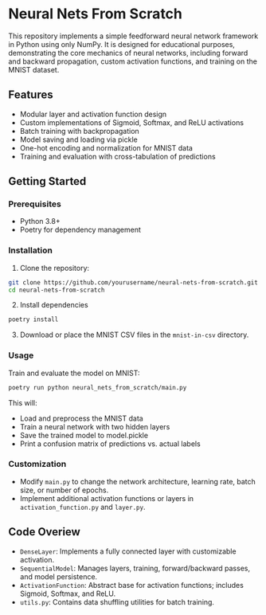 # Neural Nets From Scratch

This repository implements a simple feedforward neural network framework in Python using only NumPy. It is designed for educational purposes, demonstrating the core mechanics of neural networks, including forward and backward propagation, custom activation functions, and training on the MNIST dataset.

## Features

- Modular layer and activation function design
- Custom implementations of Sigmoid, Softmax, and ReLU activations
- Batch training with backpropagation
- Model saving and loading via pickle
- One-hot encoding and normalization for MNIST data
- Training and evaluation with cross-tabulation of predictions

## Getting Started

### Prerequisites

- Python 3.8+
- Poetry for dependency management

### Installation

1. Clone the repository:
```bash
git clone https://github.com/yourusername/neural-nets-from-scratch.git
cd neural-nets-from-scratch
```
2. Install dependencies
```bash
poetry install
```
3. Download or place the MNIST CSV files in the `mnist-in-csv` directory.

### Usage

Train and evaluate the model on MNIST:
```bash
poetry run python neural_nets_from_scratch/main.py
```
This will:

- Load and preprocess the MNIST data
- Train a neural network with two hidden layers
- Save the trained model to model.pickle
- Print a confusion matrix of predictions vs. actual labels

### Customization

- Modify `main.py` to change the network architecture, learning rate, batch size, or number of epochs.
- Implement additional activation functions or layers in `activation_function.py` and `layer.py`.

## Code Overiew

- `DenseLayer`: Implements a fully connected layer with customizable activation.
- `SequentialModel`: Manages layers, training, forward/backward passes, and model persistence.
- `ActivationFunction`: Abstract base for activation functions; includes Sigmoid, Softmax, and ReLU.
- `utils.py`: Contains data shuffling utilities for batch training.
